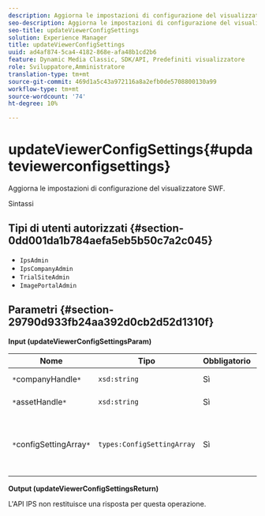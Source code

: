```yaml
---
description: Aggiorna le impostazioni di configurazione del visualizzatore SWF.
seo-description: Aggiorna le impostazioni di configurazione del visualizzatore SWF.
seo-title: updateViewerConfigSettings
solution: Experience Manager
title: updateViewerConfigSettings
uuid: ad4af874-5ca4-4182-868e-afa48b1cd2b6
feature: Dynamic Media Classic, SDK/API, Predefiniti visualizzatore
role: Sviluppatore,Amministratore
translation-type: tm+mt
source-git-commit: 469d1a5c43a972116a8a2efb0de5708800130a99
workflow-type: tm+mt
source-wordcount: '74'
ht-degree: 10%

---
```



# updateViewerConfigSettings{#updateviewerconfigsettings}

Aggiorna le impostazioni di configurazione del visualizzatore SWF.

Sintassi

## Tipi di utenti autorizzati {#section-0dd001da1b784aefa5eb5b50c7a2c045}

* `IpsAdmin`
* `IpsCompanyAdmin`
* `TrialSiteAdmin`
* `ImagePortalAdmin`

## Parametri {#section-29790d933fb24aa392d0cb2d52d1310f}

**Input (updateViewerConfigSettingsParam)**

| Nome | Tipo | Obbligatorio | Descrizione |
|---|---|---|---|
| `*`companyHandle`*` | `xsd:string` | Sì | Manda all&#39;azienda. |
| `*`assetHandle`*` | `xsd:string` | Sì | Gestione risorse. |
| `*`configSettingArray`*` | `types:ConfigSettingArray` | Sì | Array di impostazioni di configurazione da applicare al visualizzatore. |

**Output (updateViewerConfigSettingsReturn)**

L&#39;API IPS non restituisce una risposta per questa operazione.

